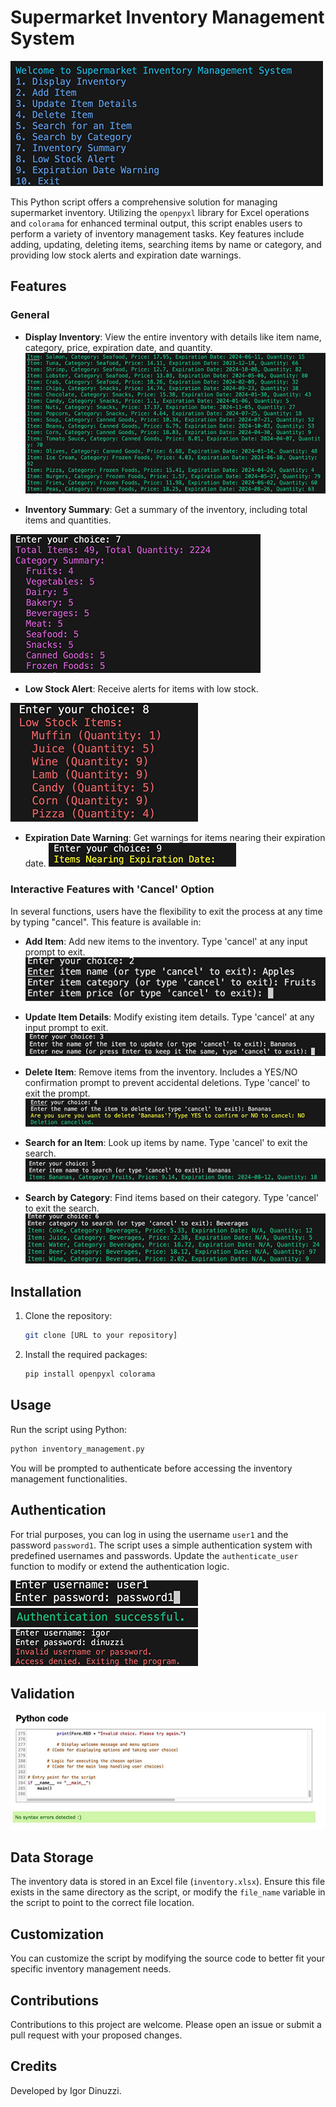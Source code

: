 # Supermarket Inventory Management System

![Interface screenshot of supermarket inventory management system](doc/mockup/mockup.jpg)

This Python script offers a comprehensive solution for managing supermarket inventory. Utilizing the `openpyxl` library for Excel operations and `colorama` for enhanced terminal output, this script enables users to perform a variety of inventory management tasks. Key features include adding, updating, deleting items, searching items by name or category, and providing low stock alerts and expiration date warnings.

## Features

### General
- **Display Inventory**: View the entire inventory with details like item name, category, price, expiration date, and quantity.
![Screenshot showing inventory list with item details](doc/features/01-inventory.jpg)

- **Inventory Summary**: Get a summary of the inventory, including total items and quantities.

![Image of inventory summary with total items and quantities](doc/features/07-summary.jpg)
- **Low Stock Alert**: Receive alerts for items with low stock.

![Alert screen for low stock items](doc/features/08-low-stock.jpg)

- **Expiration Date Warning**: Get warnings for items nearing their expiration date.
![Warning screen for items nearing expiration](doc/features/09-date.jpg)

### Interactive Features with 'Cancel' Option
In several functions, users have the flexibility to exit the process at any time by typing "cancel". This feature is available in:
- **Add Item**: Add new items to the inventory. Type 'cancel' at any input prompt to exit.
![Interface for adding new inventory items](doc/features/02-add.jpg)

- **Update Item Details**: Modify existing item details. Type 'cancel' at any input prompt to exit.
![Screen for modifying inventory item details](doc/features/03-update.jpg)

- **Delete Item**: Remove items from the inventory. Includes a YES/NO confirmation prompt to prevent accidental deletions. Type 'cancel' to exit the prompt.
![Confirmation screen for deleting inventory items](doc/features/04-delete.jpg)

- **Search for an Item**: Look up items by name. Type 'cancel' to exit the search.
![Item search interface screenshot](doc/features/05-search-item.jpg)

- **Search by Category**: Find items based on their category. Type 'cancel' to exit the search.
![Category search interface in inventory system](doc/features/06-search-category.jpg)

## Installation

1. Clone the repository:
   ```bash
   git clone [URL to your repository]
   ```
2. Install the required packages:
   ```bash
   pip install openpyxl colorama
   ```

## Usage

Run the script using Python:
```bash
python inventory_management.py
```

You will be prompted to authenticate before accessing the inventory management functionalities.

## Authentication

For trial purposes, you can log in using the username `user1` and the password `password1`. The script uses a simple authentication system with predefined usernames and passwords. Update the `authenticate_user` function to modify or extend the authentication logic.

![Login screen with username and password fields](doc/aut/username-password.jpg)
![Screen displaying successful login message](doc/aut/aut-successful.jpg)
![Screen showing login failure message](doc/aut/aut-failed.jpg)

## Validation
![Screenshot of validation](doc/check/validation.jpg)

## Data Storage

The inventory data is stored in an Excel file (`inventory.xlsx`). Ensure this file exists in the same directory as the script, or modify the `file_name` variable in the script to point to the correct file location.

## Customization

You can customize the script by modifying the source code to better fit your specific inventory management needs.

## Contributions

Contributions to this project are welcome. Please open an issue or submit a pull request with your proposed changes.

## Credits

Developed by Igor Dinuzzi.
